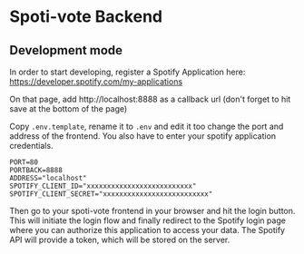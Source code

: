 # Spoti-vote Backend

## Development mode

In order to start developing, register a Spotify Application here:
https://developer.spotify.com/my-applications

On that page, add http://localhost:8888 as a callback url (don't forget to hit save at the bottom of the page)

Copy `.env.template`, rename it to `.env` and edit it too change the port and address of the frontend. You also have to enter your spotify application credentials.

```
PORT=80
PORTBACK=8888
ADDRESS="localhost"
SPOTIFY_CLIENT_ID="xxxxxxxxxxxxxxxxxxxxxxxxxx"
SPOTIFY_CLIENT_SECRET="xxxxxxxxxxxxxxxxxxxxxxxxxx"
```

Then go to your spoti-vote frontend in your browser and hit the login button. This will initiate the login flow and finally redirect to the Spotify login page where you can authorize this application to access your data. The Spotify API will provide a token, which will be stored on the server.
